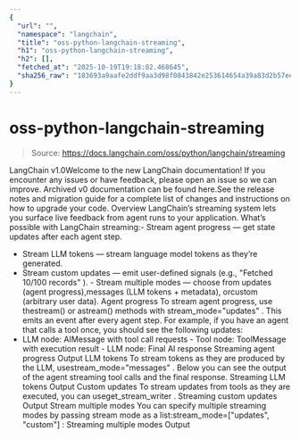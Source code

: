 ```yaml
---
{
  "url": "",
  "namespace": "langchain",
  "title": "oss-python-langchain-streaming",
  "h1": "oss-python-langchain-streaming",
  "h2": [],
  "fetched_at": "2025-10-19T19:18:02.468645",
  "sha256_raw": "183693a9aafe2ddf9aa3d98f0843842e253614654a39a83d2b57ee537b4a3b35"
}
---
```


# oss-python-langchain-streaming

> Source: https://docs.langchain.com/oss/python/langchain/streaming

LangChain v1.0Welcome to the new LangChain documentation! If you encounter any issues or have feedback, please open an issue so we can improve. Archived v0 documentation can be found here.See the release notes and migration guide for a complete list of changes and instructions on how to upgrade your code.
Overview
LangChain’s streaming system lets you surface live feedback from agent runs to your application. What’s possible with LangChain streaming:- Stream agent progress — get state updates after each agent step.
- Stream LLM tokens — stream language model tokens as they’re generated.
- Stream custom updates — emit user-defined signals (e.g.,
"Fetched 10/100 records"
). - Stream multiple modes — choose from
updates
(agent progress),messages
(LLM tokens + metadata), orcustom
(arbitrary user data).
Agent progress
To stream agent progress, use thestream()
or astream()
methods with stream_mode="updates"
. This emits an event after every agent step.
For example, if you have an agent that calls a tool once, you should see the following updates:
- LLM node:
AIMessage
with tool call requests - Tool node:
ToolMessage
with execution result - LLM node: Final AI response
Streaming agent progress
Output
LLM tokens
To stream tokens as they are produced by the LLM, usestream_mode="messages"
. Below you can see the output of the agent streaming tool calls and the final response.
Streaming LLM tokens
Output
Custom updates
To stream updates from tools as they are executed, you can useget_stream_writer
.
Streaming custom updates
Output
Stream multiple modes
You can specify multiple streaming modes by passing stream mode as a list:stream_mode=["updates", "custom"]
:
Streaming multiple modes
Output
